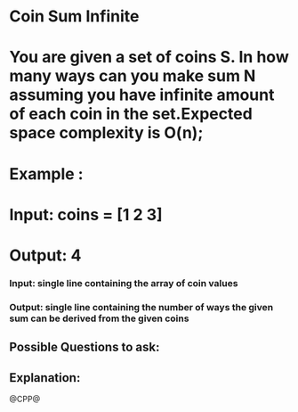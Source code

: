 # Coin Sum Infinite
# You are given a set of coins S. In how many ways can you make sum N assuming you have infinite amount of each coin in the set.Expected space complexity is O(n);
# Example :
# Input: coins = [1 2 3]
# Output: 4
### Input: single line containing the array of coin values
### Output: single line containing the number of ways the given sum can be derived from the given coins

## Possible Questions to ask:

## Explanation:

@CPP@
